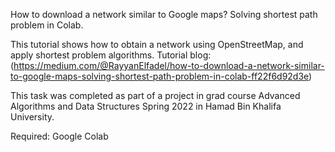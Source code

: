 How to download a network similar to Google maps? Solving shortest path problem in Colab.

This tutorial shows how to obtain a network using OpenStreetMap, and apply shortest problem algorithms.
Tutorial blog:(https://medium.com/@RayyanElfadel/how-to-download-a-network-similar-to-google-maps-solving-shortest-path-problem-in-colab-ff22f6d92d3e)



This task was completed as part of a project in grad course Advanced Algorithms and Data Structures Spring 2022 in Hamad Bin Khalifa University.

Required: Google Colab
